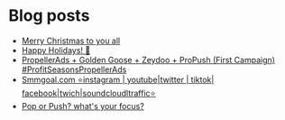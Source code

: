# Blog posts
<!-- BLOG-POST-LIST:START -->
- [Merry Christmas to you all](https://afflift.com/f/threads/merry-christmas-to-you-all.10128/)
- [Happy Holidays! 🎅](https://afflift.com/f/threads/happy-holidays-%F0%9F%8E%85.8107/)
- [PropellerAds + Golden Goose + Zeydoo + ProPush &lpar;First Campaign&rpar; #ProfitSeasonsPropellerAds](https://afflift.com/f/threads/propellerads-golden-goose-zeydoo-propush-first-campaign-profitseasonspropellerads.10123/)
- [Smmgoal.com ⭐instagram | youtube|twitter | tiktok| facebook|twich|soundcloudltraffic⭐](https://afflift.com/f/threads/smmgoal-com-%E2%AD%90instagram-youtube-twitter-tiktok-facebook-twich-soundcloudltraffic%E2%AD%90.6393/)
- [Pop or Push? what&#39;s your focus?](https://afflift.com/f/threads/pop-or-push-whats-your-focus.9241/)
<!-- BLOG-POST-LIST:END -->
